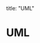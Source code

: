 <frontmatter>
title: "UML"
</frontmatter>

<link rel="stylesheet" href="{{baseUrl}}/css/textbook.css">

<div class="website-content" id="all">

<div id="title">

# UML
</div>
<div id="main">

<panel header="## Class Diagrams" type="seamless" alt="class diagrams" expanded >
  <include src="classDiagrams/index.md#main" />
</panel>

<panel header="## Sequence Diagrams" type="seamless" alt="sequence diagrams" expanded >
  <include src="sequenceDiagrams/index.md#main" />
</panel>

<panel header="## Object Diagrams" type="seamless" alt="object diagrams" expanded >
  <include src="objectDiagrams/index.md#main" />
</panel>

<panel header="## Activity Diagrams" type="seamless" alt="activity diagrams" expanded >
  <include src="activityDiagrams/index.md#main" />
</panel>

<panel header="## Notes" type="seamless" alt="notes" expanded >
  <include src="notes/index.md#main" />
</panel>

<panel header="## Miscellaneous" type="seamless" alt="miscellaneous" expanded >
  <include src="miscellaneous/index.md#main" />
</panel>

</div>

</div>

